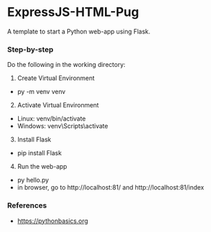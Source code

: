 # ExpressJS-HTML-Pug
A template to start a Python web-app using Flask.

### Step-by-step
Do the following in the working directory:
1. Create Virtual Environment
 - py -m venv venv
2. Activate Virtual Environment
 - Linux: venv/bin/activate
 - Windows: venv\Scripts\activate
3. Install Flask
 - pip install Flask
4. Run the web-app
 - py hello.py
 - in browser, go to http://localhost:81/ and http://localhost:81/index

### References
- https://pythonbasics.org